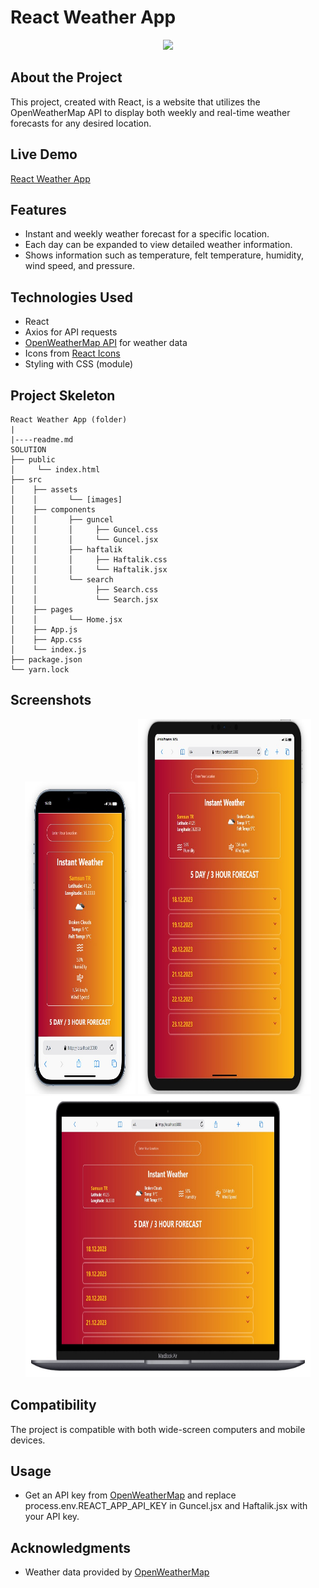# React Weather App

<div align="center">
  <img src="./src/assets/weather.gif" />
</div>

## About the Project

This project, created with React, is a website that utilizes the OpenWeatherMap API to display both weekly and real-time weather forecasts for any desired location.

## Live Demo

[React Weather App](https://react-weather-app-omega-pink.vercel.app/)

## Features

- Instant and weekly weather forecast for a specific location.
- Each day can be expanded to view detailed weather information.
- Shows information such as temperature, felt temperature, humidity, wind speed, and pressure.

## Technologies Used

- React
- Axios for API requests
- [OpenWeatherMap API](https://openweathermap.org/) for weather data
- Icons from [React Icons](https://react-icons.github.io/react-icons/)
- Styling with CSS (module)

## Project Skeleton

```
React Weather App (folder)
|
|----readme.md         
SOLUTION
├── public
│     └── index.html
├── src
│    ├── assets
│    │       └── [images]
│    ├── components
│    │       ├── guncel
│    │       │     ├── Guncel.css 
│    │       │     └── Guncel.jsx 
│    │       ├── haftalik     
│    │       │     ├── Haftalik.css 
│    │       │     └── Haftalik.jsx   
│    │       └── search     
│    │             ├── Search.css 
│    │             └── Search.jsx 
│    ├── pages
│    │       └── Home.jsx
│    ├── App.js
│    ├── App.css
│    └── index.js
├── package.json
└── yarn.lock
```

## Screenshots

<div align="center">
  <img src="./src/assets/Screenshot_1.jpg"  width="35%" height="500" />
  <img src="./src/assets/Screenshot_2.jpg"  width="55%" height="600" />
  <img src="./src/assets/Screenshot_3.jpg"  width="90.5%" height="450" />
</div>

## Compatibility

The project is compatible with both wide-screen computers and mobile devices.

## Usage

- Get an API key from [OpenWeatherMap](https://openweathermap.org/) and replace process.env.REACT_APP_API_KEY in Guncel.jsx and Haftalik.jsx with your API key.

## Acknowledgments

- Weather data provided by [OpenWeatherMap](https://openweathermap.org/)
